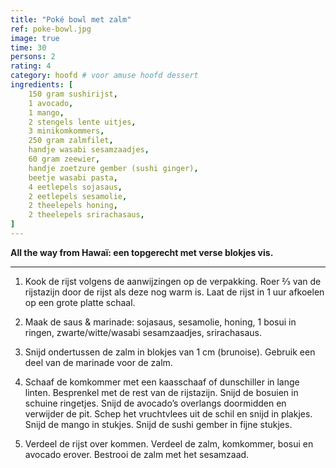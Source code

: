 ```yaml
---
title: "Poké bowl met zalm"
ref: poke-bowl.jpg
image: true
time: 30
persons: 2
rating: 4
category: hoofd # voor amuse hoofd dessert
ingredients: [
	150 gram sushirijst,
	1 avocado,
	1 mango,
	2 stengels lente uitjes,
	3 minikomkommers,
	250 gram zalmfilet,
	handje wasabi sesamzaadjes,
	60 gram zeewier,
	handje zoetzure gember (sushi ginger),
	beetje wasabi pasta,
	4 eetlepels sojasaus,
	2 eetlepels sesamolie,
	2 theelepels honing,
	2 theelepels srirachasaus,
]
---
```


**All the way from Hawaï: een topgerecht met verse blokjes vis.**

---

1. Kook de rijst volgens de aanwijzingen op de verpakking. Roer ⅔ van de rijstazijn door de rijst als deze nog warm is. Laat de rijst in 1 uur afkoelen op een grote platte schaal.

2. Maak de saus & marinade: sojasaus, sesamolie, honing, 1 bosui in ringen, zwarte/witte/wasabi sesamzaadjes, srirachasaus.

3. Snijd ondertussen de zalm in blokjes van 1 cm (brunoise). Gebruik een deel van de marinade voor de zalm.

4. Schaaf de komkommer met een kaasschaaf of dunschiller in lange linten. Besprenkel met de rest van de rijstazijn. Snijd de bosuien in schuine ringetjes. Snijd de avocado’s overlangs doormidden en verwijder de pit. Schep het vruchtvlees uit de schil en snijd in plakjes. Snijd de mango in stukjes. Snijd de sushi gember in fijne stukjes.

5. Verdeel de rijst over kommen. Verdeel de zalm, komkommer, bosui en avocado erover. Bestrooi de zalm met het sesamzaad.